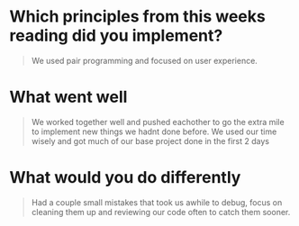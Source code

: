 # Which principles from this weeks reading did you implement?

>We used pair programming and focused on user experience.

# What went well

>We worked together well and pushed eachother to go the extra mile to implement new things we hadnt done before. We used our time wisely and got much of our base project done in the first 2 days

# What would you do differently

>Had a couple small mistakes that took us awhile to debug, focus on cleaning them up and reviewing our code often to catch them sooner.
